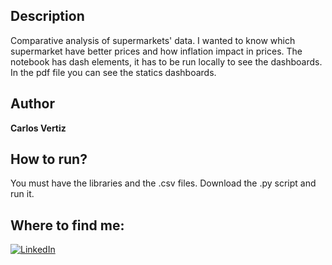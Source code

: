 ## Description
Comparative analysis of supermarkets' data. I wanted to know which supermarket have better prices and how inflation impact in prices.
The notebook has dash elements, it has to be run locally to see the dashboards. In the pdf file you can see the statics dashboards.

## Author
**Carlos Vertiz**


## How to run?
You must have the libraries and the .csv files.
Download the .py script and run it.


## Where to find me:
[![LinkedIn](https://img.shields.io/badge/linkedin-%230077B5.svg?style=for-the-badge&logo=linkedin&logoColor=white)
](https://www.linkedin.com/in/carlosvertiz/)
